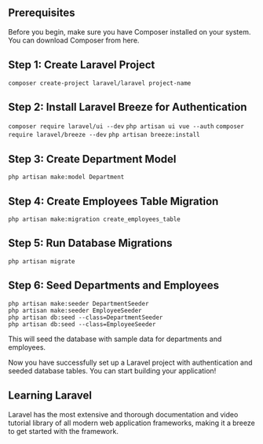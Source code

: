 ## Prerequisites
Before you begin, make sure you have Composer installed on your system. You can download Composer from here.

## Step 1: Create Laravel Project
``` composer create-project laravel/laravel project-name ```
## Step 2: Install Laravel Breeze for Authentication
``` composer require laravel/ui --dev ```
``` php artisan ui vue --auth ```
``` composer require laravel/breeze --dev ```
``` php artisan breeze:install ```
## Step 3: Create Department Model
``` php artisan make:model Department ```

## Step 4: Create Employees Table Migration
``` php artisan make:migration create_employees_table ```

## Step 5: Run Database Migrations
``` php artisan migrate ```

## Step 6: Seed Departments and Employees
``` 
php artisan make:seeder DepartmentSeeder
php artisan make:seeder EmployeeSeeder
php artisan db:seed --class=DepartmentSeeder
php artisan db:seed --class=EmployeeSeeder

```
This will seed the database with sample data for departments and employees.

Now you have successfully set up a Laravel project with authentication and seeded database tables. You can start building your application!

## Learning Laravel
Laravel has the most extensive and thorough documentation and video tutorial library of all modern web application frameworks, making it a breeze to get started with the framework.